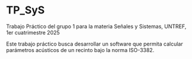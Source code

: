 # TP_SyS
Trabajo Práctico del grupo 1 para la materia Señales y Sistemas, UNTREF, 1er cuatrimestre 2025

Este trabajo práctico busca desarrollar un software que permita calcular parámetros acústicos de un recinto bajo la norma ISO-3382. 